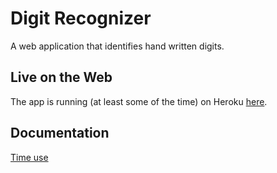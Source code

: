 # Digit Recognizer
A web application that identifies hand written digits.

## Live on the Web
The app is running (at least some of the time) on Heroku [here](https://digit-reader.herokuapp.com/).

## Documentation
[Time use](https://github.com/juhamyllari/digit-recognizer/blob/master/documentation/time_use.md)

